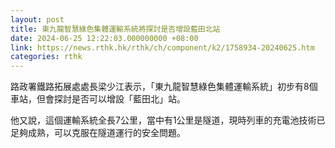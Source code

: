 ```yaml
---
layout: post
title: 東九龍智慧綠色集體運輸系統將探討是否增設藍田北站
date: 2024-06-25 12:22:03.000000000 +08:00
link: https://news.rthk.hk/rthk/ch/component/k2/1758934-20240625.htm
categories: rthk
---
```


路政署鐵路拓展處處長梁少江表示，「東九龍智慧綠色集體運輸系統」初步有8個車站，但會探討是否可以增設「藍田北」站。

他又說，這個運輸系統全長7公里，當中有1公里是隧道，現時列車的充電池技術已足夠成熟，可以克服在隧道運行的安全問題。
